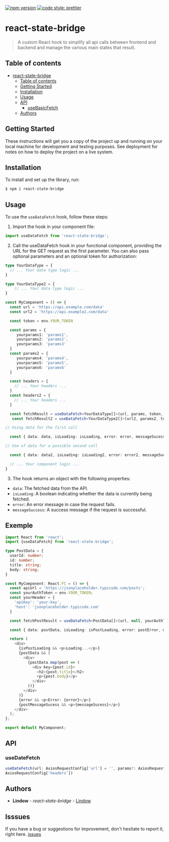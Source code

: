 [![npm version](https://badge.fury.io/js/react-state-bridge.svg)](https://badge.fury.io/js/react-state-bridge.svg)
[![code style: prettier](https://img.shields.io/badge/code_style-prettier-ff69b4.svg?style=flat-square)](https://github.com/prettier/prettier)

# react-state-bridge

> A custom React hook to simplify all api calls between frontend and backend and manage the various main states that result.

## Table of contents

- [react-state-bridge](#react-state-bridge)
  - [Table of contents](#table-of-contents)
  - [Getting Started](#getting-started)
  - [Installation](#installation)
  - [Usage](#usage)
  - [API](#api)
    - [useBasicFetch](#useDateFetch)
  - [Authors](#authors)

## Getting Started

These instructions will get you a copy of the project up and running on your local machine for development and testing purposes. See deployment for notes on how to deploy the project on a live system.

## Installation

To install and set up the library, run:

```sh
$ npm i react-state-bridge
```

## Usage

To use the `useDataFetch` hook, follow these steps:

1. Import the hook in your component file:

```ts
import useDataFetch from 'react-state-bridge';
```

2. Call the useDataFetch hook in your functional component, providing the URL for the GET request as the first parameter. You can also pass optional parameters and an optional token for authorization:

```ts
type YourDataType = {
  // ... Your data type logic ...
}

type YourDataType2 = {
    // ... Your data type logic ...
}

const MyComponent = () => {
  const url = 'https://api.example.com/data'
  const url2 = 'https://api.example2.com/data'

  const token = env.YOUR_TOKEN

  const params = {
     yourparams1: 'params1',
     yourparams2: 'params2',
     yourparams3: 'params3'
  }
  const params2 = {
     yourparams4: 'params4',
     yourparams5: 'params5',
     yourparams6: 'params6'
  }

  const headers = {
    // ... Your headers ...
  }
  const headers2 = {
    // ... Your headers ...
  }

  const fetchResult = useDataFetch<YourDataType[]>(url, params, token, headers)
   const fetchResult2 = useDataFetch<YourDataType2[]>(url2, params2, token, headers2);

// Using data for the first call

  const { data: data, isLoading: isLoading, error: error, messageSucess: messageSucess } = fetchResult

// Use of data for a possible second call

  const { data: data2, isLoading: isLoading2, error: error2, messageSucess: messageSucess2 } = fetchResult2

  // ... Your component logic ...
}
```

3. The hook returns an object with the following properties:
  - `data`: The fetched data from the API.
  - `isLoading`: A boolean indicating whether the data is currently being fetched.
  - `error`: An error message in case the request fails.
  - `messageSuccess`: A success message if the request is successful.  

## Exemple

```ts
import React from 'react';
import {useDataFetch} from 'react-state-bridge';

type PostData = {
  userId: number;
  id: number;
  title: string;
  body: string;
}

const MyComponent: React.FC = () => {
  const apiUrl = 'https://jsonplaceholder.typicode.com/posts';
  const yourAuthToken = env.YOUR_TOKEN;
  const yourHeader = {
    'apiKey': 'your-key',
    'host': 'jsonplaceholder.typicode.com'
  }

  const fetchPostResult = useDataFetch<PostData[]>(url, null, yourAuthToken, yourHeader)

  const { data: postData, isLoading: isPostLoading, error: postError, messageSucess: postMessageSucess } = fetchPostResult

  return (
    <div>
      {isPostLoading && <p>Loading...</p>}
      {postData && (
        <div>
          {postData.map(post => (
            <div key={post.id}>
              <h2>{post.title}</h2>
              <p>{post.body}</p>
            </div>
          ))}
        </div>
      )}
      {error && <p>Error: {error}</p>}
      {postMessageSucess && <p>{messageSucess}</p>}
    </div>
  );
};

export default MyComponent;
```

## API

### useDateFetch

```ts
useDateFetch(url: AxiosRequestConfig['url'] = '', params?: AxiosRequestConfig['params'], token?: string, headers?: 
AxiosRequestConfig['headers'])
```

## Authors

* **Lindow** - *react-state-bridge* - [Lindow](https://github.com/Lindow-ai)

## Isssues

If you have a bug or suggestions for improvement, don't hesitate to report it, right here. [issues](https://github.com/Lindow-ai/react-state-bridge/issues)
